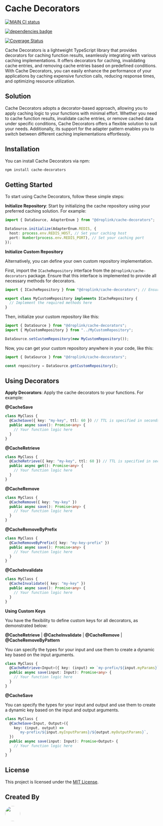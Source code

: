 # Cache Decorators

[![MAIN CI status](https://github.com/droplinkme/cache-decorators/actions/workflows/release.yml/badge.svg)](https://github.com/droplinkme/cache-decorators/actions/workflows/release.yml?query=branch%3Amain)

<!-- [![NPM badge](https://img.shields.io/npm/v/@droplinkme/cache-decorators)](https://www.npmjs.com/package/@droplinkme/cache-decorators)
-->

[![dependencies badge](https://img.shields.io/librariesio/release/github/droplinkme/cache-decorators)](https://libraries.io/github/droplinkme/cache-decorators)

[![Coverage Status](https://coveralls.io/repos/github/droplinkme/cache-decorators/badge.svg)](https://coveralls.io/github/droplinkme/cache-decorators)

Cache Decorators is a lightweight TypeScript library that provides decorators for caching function results, seamlessly integrating with various caching implementations. It offers decorators for caching, invalidating cache entries, and removing cache entries based on predefined conditions. With Cache Decorators, you can easily enhance the performance of your applications by caching expensive function calls, reducing response times, and optimizing resource utilization.

## Solution

Cache Decorators adopts a decorator-based approach, allowing you to apply caching logic to your functions with minimal effort. Whether you need to cache function results, invalidate cache entries, or remove cached data under specific conditions, Cache Decorators offers a flexible solution to suit your needs. Additionally, its support for the adapter pattern enables you to switch between different caching implementations effortlessly.

## Installation

You can install Cache Decorators via npm:

```bash
npm install cache-decorators
```

## Getting Started

To start using Cache Decorators, follow these simple steps:

**Initialize Repository**: Start by initializing the cache repository using your preferred caching solution. For example:

```typescript
import { DataSource, AdapterEnum } from "@droplink/cache-decorators";

DataSource.initialize(AdapterEnum.REDIS, {
  host: process.env.REDIS_HOST, // Set your caching host
  port: Number(process.env.REDIS_PORT), // Set your caching port
});
```

**Initialize Custom Repository**

Alternatively, you can define your own custom repository implementation.

First, import the `ICacheRepository` interface from the `@droplink/cache-decorators` package. Ensure that this interface is implemented to provide all necessary methods for decorators.

```typescript
import { ICacheRepository } from "@droplink/cache-decorators"; // Ensure that this interface is implemented to provide all necessary methods for decorators

export class MyCustomRepository implements ICacheRepository {
  // Implement the required methods here
}
```

Then, initialize your custom repository like this:

```typescript
import { DataSource } from "@droplink/cache-decorators";
import { MyCustomRepository } from "../MyCustomRepository";

DataSource.setCustomRepository(new MyCustomRepository());
```

Now, you can get your custom repository anywhere in your code, like this:

```typescript
import { DataSource } from "@droplink/cache-decorators";

const repository = DataSource.getCustomRepository();
```

## Using Decorators

**Apply Decorators**: Apply the cache decorators to your functions. For example:

**@CacheSave**

```typescript
class MyClass {
  @CacheSave({ key: "my-key", ttl: 60 }) // TTL is specified in seconds
  public async save(): Promise<any> {
    // Your function logic here
  }
}
```

**@CacheRetrieve**

```typescript
class MyClass {
  @CacheRetrieve({ key: "my-key", ttl: 60 }) // TTL is specified in seconds
  public async get(): Promise<any> {
    // Your function logic here
  }
}
```

**@CacheRemove**

```typescript
class MyClass {
  @CacheRemove({ key: "my-key" })
  public async save(): Promise<any> {
    // Your function logic here
  }
}
```

**@CacheRemoveByPrefix**

```typescript
class MyClass {
  @CacheRemoveByPrefix({ key: "my-key-prefix" })
  public async save(): Promise<any> {
    // Your function logic here
  }
}
```

**@CacheInvalidate**

```typescript
class MyClass {
  @CacheInvalidate({ key: "my-key" })
  public async save(): Promise<any> {
    // Your function logic here
  }
}
```

**Using Custom Keys**

You have the flexibility to define custom keys for all decorators, as demonstrated below:

**@CacheRetrieve** | **@CacheInvalidate** | **@CacheRemove** | **@CacheRemoveByPattern**

You can specify the types for your input and use them to create a dynamic key based on the input arguments.

```typescript
class MyClass {
  @CacheRetrieve<Input>({ key: (input) => `my-prefix/${input.myParams}` })
  public async save(input: Input): Promise<any> {
    // Your function logic here
  }
}
```

**@CacheSave**

You can specify the types for your input and output and use them to create a dynamic key based on the input and output arguments.

```typescript
class MyClass {
  @CacheSave<Input, Output>({
    key: (input, output) =>
      `my-prefix/${input.myInputParams}/${output.myOutputParams}`,
  })
  public async save(input: Input): Promise<Output> {
    // Your function logic here
  }
}
```

## License

This project is licensed under the [MIT License](LICENSE).

## Created By

[<img src="https://github.com/allanchrs.png" width="50" height="50" style="border-radius: 50%;">](https://github.com/allanchrs)
